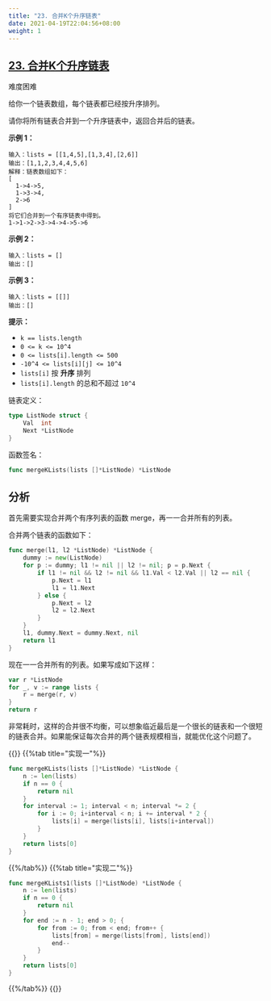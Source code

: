 ```yaml
---
title: "23. 合并K个升序链表"
date: 2021-04-19T22:04:56+08:00
weight: 1
---
```


## [23. 合并K个升序链表](https://leetcode-cn.com/problems/merge-k-sorted-lists/)

难度困难

给你一个链表数组，每个链表都已经按升序排列。

请你将所有链表合并到一个升序链表中，返回合并后的链表。

**示例 1：**

```
输入：lists = [[1,4,5],[1,3,4],[2,6]]
输出：[1,1,2,3,4,4,5,6]
解释：链表数组如下：
[
  1->4->5,
  1->3->4,
  2->6
]
将它们合并到一个有序链表中得到。
1->1->2->3->4->4->5->6
```

**示例 2：**

```
输入：lists = []
输出：[]
```

**示例 3：**

```
输入：lists = [[]]
输出：[]
```

**提示：**

- `k == lists.length`
- `0 <= k <= 10^4`
- `0 <= lists[i].length <= 500`
- `-10^4 <= lists[i][j] <= 10^4`
- `lists[i]` 按 **升序** 排列
- `lists[i].length` 的总和不超过 `10^4`

链表定义：

```go
type ListNode struct {
	Val  int
	Next *ListNode
}
```

函数签名：

```go
func mergeKLists(lists []*ListNode) *ListNode
```

## 分析

首先需要实现合并两个有序列表的函数 merge，再一一合并所有的列表。

合并两个链表的函数如下：

```go
func merge(l1, l2 *ListNode) *ListNode {
	dummy := new(ListNode)
	for p := dummy; l1 != nil || l2 != nil; p = p.Next {
		if l1 != nil && l2 != nil && l1.Val < l2.Val || l2 == nil {
			p.Next = l1
			l1 = l1.Next
		} else {
			p.Next = l2
			l2 = l2.Next
		}
	}
	l1, dummy.Next = dummy.Next, nil
	return l1
}
```

现在一一合并所有的列表。如果写成如下这样：

```go
var r *ListNode
for _, v := range lists {
	r = merge(r, v)
}
return r
```

非常耗时，这样的合并很不均衡，可以想象临近最后是一个很长的链表和一个很短的链表合并。如果能保证每次合并的两个链表规模相当，就能优化这个问题了。

{{<tabs>}}
{{%tab title="实现一"%}}

```go
func mergeKLists(lists []*ListNode) *ListNode {
	n := len(lists)
	if n == 0 {
		return nil
	}
	for interval := 1; interval < n; interval *= 2 {
		for i := 0; i+interval < n; i += interval * 2 {
			lists[i] = merge(lists[i], lists[i+interval])
		}
	}
	return lists[0]
}
```

{{%/tab%}}
{{%tab title="实现二"%}}

```go
func mergeKLists1(lists []*ListNode) *ListNode {
	n := len(lists)
	if n == 0 {
		return nil
	}
	for end := n - 1; end > 0; {
		for from := 0; from < end; from++ {
			lists[from] = merge(lists[from], lists[end])
			end--
		}
	}
	return lists[0]
}
```

{{%/tab%}}
{{</tabs>}}
